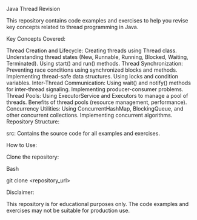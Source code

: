 Java Thread Revision

  This repository contains code examples and exercises to help you revise key concepts related to thread programming in Java.

Key Concepts Covered:

  Thread Creation and Lifecycle:
  Creating threads using Thread class.
  Understanding thread states (New, Runnable, Running, Blocked, Waiting, Terminated).
  Using start() and run() methods.
  Thread Synchronization:
  Preventing race conditions using synchronized blocks and methods.
  Implementing thread-safe data structures.
  Using locks and condition variables.
  Inter-Thread Communication:
  Using wait() and notify() methods for inter-thread signaling.
  Implementing producer-consumer problems.
  Thread Pools:
  Using ExecutorService and Executors to manage a pool of threads.
  Benefits of thread pools (resource management, performance).
  Concurrency Utilities:
  Using ConcurrentHashMap, BlockingQueue, and other concurrent collections.
  Implementing concurrent algorithms.
  Repository Structure:

src: Contains the source code for all examples and exercises.
 
How to Use:

  Clone the repository:
  
  Bash
  
  git clone <repository_url>
 
Disclaimer:

  This repository is for educational purposes only. The code examples and exercises may not be suitable for production use.
